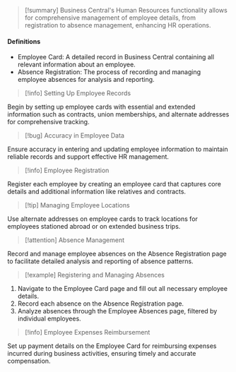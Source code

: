 >[!summary]
>Business Central's Human Resources functionality allows for comprehensive management of employee details, from registration to absence management, enhancing HR operations.
#### Definitions
- Employee Card: A detailed record in Business Central containing all relevant information about an employee.
- Absence Registration: The process of recording and managing employee absences for analysis and reporting.

>[!info] Setting Up Employee Records

Begin by setting up employee cards with essential and extended information such as contracts, union memberships, and alternate addresses for comprehensive tracking.

>[!bug] Accuracy in Employee Data

Ensure accuracy in entering and updating employee information to maintain reliable records and support effective HR management.

>[!info] Employee Registration

Register each employee by creating an employee card that captures core details and additional information like relatives and contracts.

>[!tip] Managing Employee Locations

Use alternate addresses on employee cards to track locations for employees stationed abroad or on extended business trips.

>[!attention] Absence Management

Record and manage employee absences on the Absence Registration page to facilitate detailed analysis and reporting of absence patterns.

>[!example] Registering and Managing Absences

1. Navigate to the Employee Card page and fill out all necessary employee details.
2. Record each absence on the Absence Registration page.
3. Analyze absences through the Employee Absences page, filtered by individual employees.

>[!info] Employee Expenses Reimbursement

Set up payment details on the Employee Card for reimbursing expenses incurred during business activities, ensuring timely and accurate compensation.